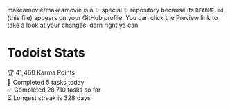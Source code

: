 makeamovie/makeamovie is a ✨ special ✨ repository because its `README.md` (this file) appears on your GitHub profile.
You can click the Preview link to take a look at your changes. darn right ya can

# Todoist Stats

<!-- TODO-IST:START -->
🏆  41,460 Karma Points           
🌸  Completed 5 tasks today           
✅  Completed 28,710 tasks so far           
⏳  Longest streak is 328 days
<!-- TODO-IST:END -->